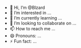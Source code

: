 - 👋 Hi, I’m @Blzard
- 👀 I’m interested in ...
- 🌱 I’m currently learning ...
- 💞️ I’m looking to collaborate on ...
- 📫 How to reach me ...
- 😄 Pronouns: ...
- ⚡ Fun fact: ...

<!---
Blzard/Blzard is a ✨ special ✨ repository because its `README.md` (this file) appears on your GitHub profile.
You can click the Preview link to take a look at your changes.
--->
